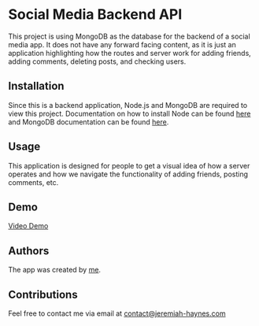 # Social Media Backend API

This project is using MongoDB as the database for the backend of a social media app. It does not have any forward facing content, as it is just an application highlighting how the routes and server work for adding friends, adding comments, deleting posts, and checking users. 


## Installation

Since this is a backend application, Node.js and MongoDB are required to view this project. Documentation on how to install Node can be found [here](https://nodejs.org/docs/latest/api/) and MongoDB documentation can be found [here](https://www.mongodb.com/docs/).



## Usage

This application is designed for people to get a visual idea of how a server operates and how we navigate the functionality of adding friends, posting comments, etc.


## Demo

[Video Demo](https://drive.google.com/file/d/1G2YK_ZnnkUWe72x0Gh2Mnd_EmgHoohCz/view)


## Authors

The app was created by [me](https://www.github.com/dsatpm).


## Contributions

Feel free to contact me via email at contact@jeremiah-haynes.com